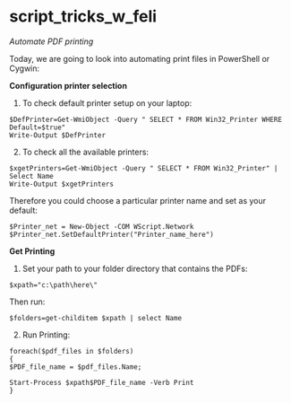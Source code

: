 # script_tricks_w_feli

*Automate PDF printing*

Today, we are going to look into automating print files in PowerShell or Cygwin:

**Configuration printer selection**

1) To check default printer setup on your laptop:

```
$DefPrinter=Get-WmiObject -Query " SELECT * FROM Win32_Printer WHERE Default=$true"
Write-Output $DefPrinter
```

2) To check all the available printers:

```
$xgetPrinters=Get-WmiObject -Query " SELECT * FROM Win32_Printer" | Select Name
Write-Output $xgetPrinters
```

Therefore you could choose a particular printer name and set as your default:

```
$Printer_net = New-Object -COM WScript.Network
$Printer_net.SetDefaultPrinter("Printer_name_here")
```
**Get Printing**

1) Set your path to your folder directory that contains the PDFs:

```
$xpath="c:\path\here\"
```

Then run:

```
$folders=get-childitem $xpath | select Name
```

2) Run Printing:

```
foreach($pdf_files in $folders)
{
$PDF_file_name = $pdf_files.Name;

Start-Process $xpath$PDF_file_name -Verb Print
}
```


